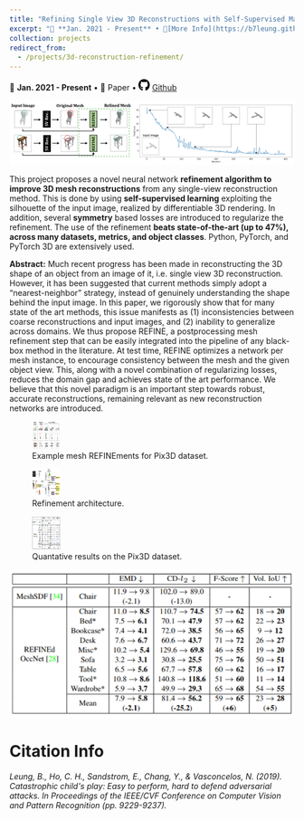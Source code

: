 ```yaml
---
title: "Refining Single View 3D Reconstructions with Self-Supervised Machine Learning"
excerpt: "📅 **Jan. 2021 - Present** • 🔎[More Info](https://b7leung.github.io/projects/3d-reconstruction-refinement/) • 📄 Paper <br/> Developed a novel neural network refinement algorithm to generate 3D meshes from a single image. Used self-supervised learning & symmetry regularization; beats state-of-the-art (up to 47%), across many datasets. <br/><img src='/images/REFINE_Main_Picture.png'>"
collection: projects
redirect_from: 
  - /projects/3d-reconstruction-refinement/
---
```


📅 **Jan. 2021 - Present** • 📄 Paper • <img src="/images/github_icon.png" width="20" height="20"> [Github](https://github.com/b7leung/3D-Mesh-REFINEment)

<img src='/images/REFINE_Main_Picture.png'>

This project proposes a novel neural network **refinement algorithm to improve 3D mesh reconstructions** from any single-view reconstruction method. This is done by using **self-supervised learning** exploiting the silhouette of the input image, realized by differentiable 3D rendering. In addition, several **symmetry** based losses are introduced to regularize the refinement. The use of the refinement **beats state-of-the-art (up to 47%), across many datasets, metrics, and object classes**. Python, PyTorch, and PyTorch 3D are extensively used.


**Abstract:** Much recent progress has been made in reconstructing the 3D shape of an object from an image of it, i.e. single view 3D reconstruction. However, it has been suggested that current methods simply adopt a “nearest-neighbor” strategy, instead of genuinely understanding the shape behind the input image. In this paper, we rigorously show that for many state of the art methods, this issue manifests as (1) inconsistencies between coarse reconstructions and input images, and (2) inability to generalize across domains. We thus propose REFINE, a postprocessing mesh refinement step that can be easily integrated into the pipeline of any black-box method in the literature. At test time, REFINE optimizes a network per mesh instance, to encourage consistency between the mesh and the given object view. This, along with a novel combination of regularizing losses, reduces the domain gap and achieves state of the art performance. We believe that this novel paradigm is an important step towards robust, accurate reconstructions, remaining relevant as new reconstruction networks are introduced.


<figure>
  <img src="/images/REFINE/refine_qual.png" width="50" height="50" >
  <figcaption>Example mesh REFINEments for Pix3D dataset.</figcaption>
</figure>

<figure>
  <img src="/images/REFINE/refine_arch.png" width="50" height="50" >
  <figcaption>Refinement architecture.</figcaption>
</figure>

<figure>
  <img src="/images/REFINE/refine_quant.png" style="width:50px;height:60px;" >
  <figcaption>Quantative results on the Pix3D dataset.</figcaption>
</figure>

<img src="/images/REFINE/refine_quant.png" style="height:25%;" >

Citation Info
======

_Leung, B., Ho, C. H., Sandstrom, E., Chang, Y., & Vasconcelos, N. (2019). Catastrophic child's play: Easy to perform, hard to defend adversarial attacks. In Proceedings of the IEEE/CVF Conference on Computer Vision and Pattern Recognition (pp. 9229-9237)._
